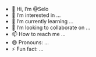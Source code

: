 - 👋 Hi, I’m @Selo
- 👀 I’m interested in ...
- 🌱 I’m currently learning ...
- 💞️ I’m looking to collaborate on ...
- 📫 How to reach me ...
- 😄 Pronouns: ...
- ⚡ Fun fact: ...

<!---
Selomithakatuuk/Selomithakatuuk is a ✨ special ✨ repository because its `README.md` (this file) appears on your GitHub profile.
You can click the Preview link to take a look at your changes.
--->
